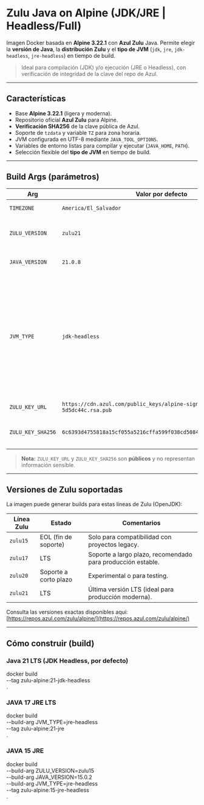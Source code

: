 # Zulu Java on Alpine (JDK/JRE | Headless/Full)

Imagen Docker basada en **Alpine 3.22.1** con **Azul Zulu** Java. Permite elegir la **versión de Java**, la **distribución Zulu** y el **tipo de JVM** (`jdk`, `jre`, `jdk-headless`, `jre-headless`) en tiempo de build.

> Ideal para compilación (JDK) y/o ejecución (JRE o Headless), con verificación de integridad de la clave del repo de Azul.

---

## Características

- Base **Alpine 3.22.1** (ligera y moderna).  
- Repositorio oficial **Azul Zulu** para Alpine.  
- **Verificación SHA256** de la clave pública de Azul.  
- Soporte de `tzdata` y variable `TZ` para zona horaria.  
- JVM configurada en UTF-8 mediante `JAVA_TOOL_OPTIONS`.  
- Variables de entorno listas para compilar y ejecutar (`JAVA_HOME`, `PATH`).  
- Selección flexible del **tipo de JVM** en tiempo de build.

---

## Build Args (parámetros)

| Arg               | Valor por defecto                              | Descripción |
|-------------------|-----------------------------------------------|-------------|
| `TIMEZONE`        | `America/El_Salvador`                         | Zona horaria del contenedor. |
| `ZULU_VERSION`    | `zulu21`                                      | Línea de Zulu: soporta `zulu15`, `zulu17`, `zulu20`, `zulu21`, etc. |
| `JAVA_VERSION`    | `21.0.8`                                      | Versión específica del JDK/JRE (`major.minor.patch`). |
| `JVM_TYPE`        | `jdk-headless`                                | Tipo de JVM a instalar:<br>- `jdk`: Kit completo con librerías gráficas.<br>- `jdk-headless`: JDK sin librerías gráficas (más liviano, ideal para servidores y compilación sin GUI).<br>- `jre`: Solo entorno de ejecución con librerías gráficas.<br>- `jre-headless`: Solo runtime minimalista. |
| `ZULU_KEY_URL`    | `https://cdn.azul.com/public_keys/alpine-signing@azul.com-5d5dc44c.rsa.pub` | URL pública de la clave GPG de Azul. |
| `ZULU_KEY_SHA256` | `6c6393d4755818a15cf055a5216cffa599f038cd508433faed2226925956509a` | Hash SHA256 de la clave pública (para verificación de integridad). |

> **Nota:** `ZULU_KEY_URL` y `ZULU_KEY_SHA256` son **públicos** y no representan información sensible.

---

## Versiones de Zulu soportadas

La imagen puede generar builds para estas líneas de Zulu (OpenJDK):  

| Línea Zulu | Estado | Comentarios |
|------------|--------|-------------|
| `zulu15`   | EOL (fin de soporte) | Solo para compatibilidad con proyectos legacy. |
| `zulu17`   | LTS | Soporte a largo plazo, recomendado para producción estable. |
| `zulu20`   | Soporte a corto plazo | Experimental o para testing. |
| `zulu21`   | LTS | Última versión LTS (ideal para producción moderna). |

Consulta las versiones exactas disponibles aquí:  
[https://repos.azul.com/zulu/alpine/](https://repos.azul.com/zulu/alpine/)

---

## Cómo construir (build)

### Java 21 LTS (JDK Headless, por defecto)
docker build \
  --tag zulu-alpine:21-jdk-headless \
  .

### JAVA 17 JRE LTS
docker build \
  --build-arg JVM_TYPE=jre-headless \
  --tag zulu-alpine:21-jre \
  .

### JAVA 15 JRE
docker build \
  --build-arg ZULU_VERSION=zulu15 \
  --build-arg JAVA_VERSION=15.0.2 \
  --build-arg JVM_TYPE=jre-headless \
  --tag zulu-alpine:15-jre-headless \
  .
